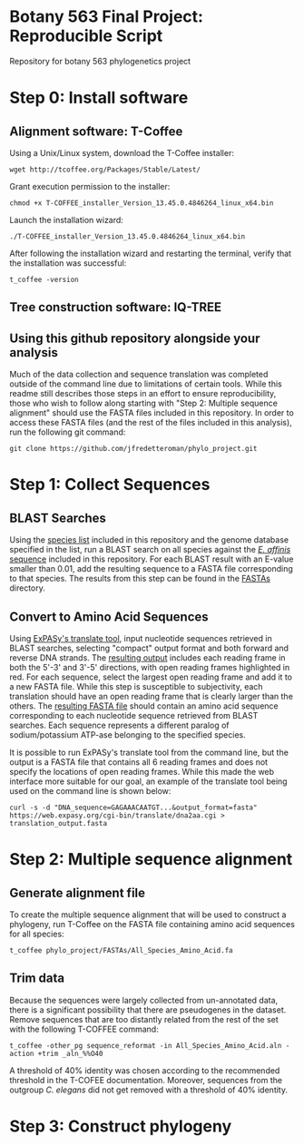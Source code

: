# Botany 563 Final Project: Reproducible Script
Repository for botany 563 phylogenetics project

# Step 0: Install software

## Alignment software: T-Coffee

Using a Unix/Linux system, download the T-Coffee installer:

`wget http://tcoffee.org/Packages/Stable/Latest/ `

Grant execution permission to the installer:

`chmod +x T-COFFEE_installer_Version_13.45.0.4846264_linux_x64.bin`

Launch the installation wizard:

`./T-COFFEE_installer_Version_13.45.0.4846264_linux_x64.bin`

After following the installation wizard and restarting the terminal, verify that the installation was successful:

`t_coffee -version`

## Tree construction software: IQ-TREE

## Using this github repository alongside your analysis

Much of the data collection and sequence translation was completed outside of the command line due to limitations of certain tools. While this readme still describes those steps in an effort to ensure reproducibility, those who wish to follow along starting with "Step 2: Multiple sequence alignment" should use the FASTA files included in this repository. In order to access these FASTA files (and the rest of the files included in this analysis), run the following git command:

`git clone https://github.com/jfredetteroman/phylo_project.git`

# Step 1: Collect Sequences

## BLAST Searches

Using the [species list](https://github.com/jfredetteroman/phylo_project/blob/main/SpeciesList.md) included in this repository and the genome database specified in the list, run a BLAST search on all species against the [*E. affinis* sequence](https://github.com/jfredetteroman/phylo_project/blob/main/FASTAs/Eurytemora_affinis_BLAST_reference.fa) included in this repository. For each BLAST result with an E-value smaller than 0.01, add the resulting sequence to a FASTA file corresponding to that species. The results from this step can be found in the [FASTAs](https://github.com/jfredetteroman/phylo_project/tree/main/FASTAs) directory.

## Convert to Amino Acid Sequences

Using [ExPASy's translate tool](https://web.expasy.org/translate/), input nucleotide sequences retrieved in BLAST searches, selecting "compact" output format and both forward and reverse DNA strands. The [resulting output](https://www.dropbox.com/s/qp16x93l1y2w0ig/ExPASy_Result.png?dl=0) includes each reading frame in both the 5'-3' and 3'-5' directions, with open reading frames highlighted in red. For each sequence, select the largest open reading frame and add it to a new FASTA file. While this step is susceptible to subjectivity, each translation should have an open reading frame that is clearly larger than the others. The [resulting FASTA file](https://github.com/jfredetteroman/phylo_project/blob/main/FASTAs/All_Species_Amino_Acid.fa) should contain an amino acid sequence corresponding to each nucleotide sequence retrieved from BLAST searches. Each sequence represents a different paralog of sodium/potassium ATP-ase belonging to the specified species.

It is possible to run ExPASy's translate tool from the command line, but the output is a FASTA file that contains all 6 reading frames and does not specify the locations of open reading frames. While this made the web interface more suitable for our goal, an example of the translate tool being used on the command line is shown below:

`curl -s -d "DNA_sequence=GAGAAACAATGT...&output_format=fasta" https://web.expasy.org/cgi-bin/translate/dna2aa.cgi > translation_output.fasta`

# Step 2: Multiple sequence alignment

## Generate alignment file

To create the multiple sequence alignment that will be used to construct a phylogeny, run T-Coffee on the FASTA file containing amino acid sequences for all species:

`t_coffee phylo_project/FASTAs/All_Species_Amino_Acid.fa`

## Trim data

Because the sequences were largely collected from un-annotated data, there is a significant possibility that there are pseudogenes in the dataset. Remove sequences that are too distantly related from the rest of the set with the following T-COFFEE command:

`t_coffee -other_pg sequence_reformat -in All_Species_Amino_Acid.aln -action +trim _aln_%%O40`

A threshold of 40% identity was chosen according to the recommended threshold in the T-COFEE documentation. Moreover, sequences from the outgroup *C. elegans* did not get removed with a threshold of 40% identity.

# Step 3: Construct phylogeny
